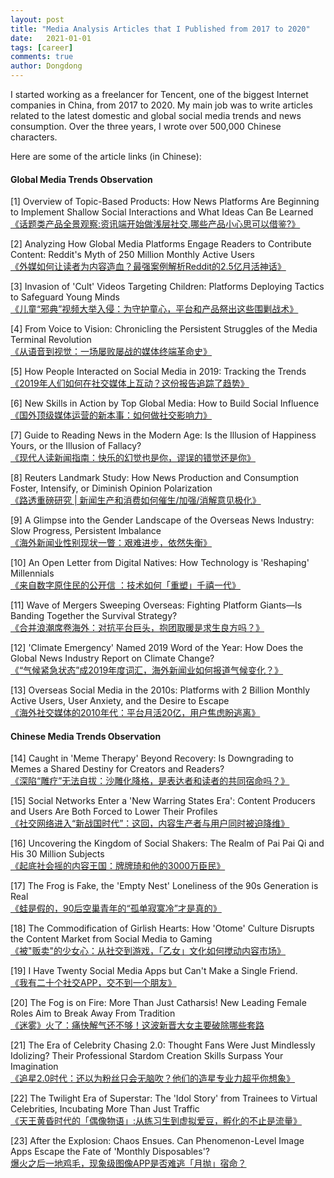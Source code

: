 ```yaml
---
layout: post
title: "Media Analysis Articles that I Published from 2017 to 2020"
date:   2021-01-01
tags: [career]
comments: true
author: Dongdong
---
```


I started working as a freelancer for Tencent, one of the biggest Internet companies in China, from 2017 to 2020. My main job was to write articles related to the latest domestic and global social media trends and news consumption. Over the three years, I wrote over 500,000 Chinese characters.

Here are some of the article links (in Chinese):

<h4>Global Media Trends Observation</h4>

[1] Overview of Topic-Based Products: How News Platforms Are Beginning to Implement Shallow Social Interactions and What Ideas Can Be Learned<br>
[《话题类产品全景观察:资讯端开始做浅层社交,哪些产品小心思可以借鉴?》](https://mp.weixin.qq.com/s/AUou10lWSteu0j3PvMfBfw)  

[2] Analyzing How Global Media Platforms Engage Readers to Contribute Content: Reddit's Myth of 250 Million Monthly Active Users<br>
[《外媒如何让读者为内容造血？最强案例解析Reddit的2.5亿月活神话》](http://mp.weixin.qq.com/s/AgzucWijJV7K7pfcvF9-pQ)  

[3] Invasion of 'Cult' Videos Targeting Children: Platforms Deploying Tactics to Safeguard Young Minds<br>
[《儿童“邪典”视频大举入侵：为守护童心，平台和产品祭出这些围剿战术》](http://mp.weixin.qq.com/s/G_dypFoWFjax_1aO32rd9Q) 

[4] From Voice to Vision: Chronicling the Persistent Struggles of the Media Terminal Revolution<br>
[《从语音到视觉：一场屡败屡战的媒体终端革命史》](https://mp.weixin.qq.com/s/tqlPGDeH9qkSf7jEvJ-cMQ)

[5] How People Interacted on Social Media in 2019: Tracking the Trends<br>
[《2019年人们如何在社交媒体上互动？这份报告追踪了趋势》](https://mp.weixin.qq.com/s/E7-ihL0trzJDA6agyk-MtA)

[6] New Skills in Action by Top Global Media: How to Build Social Influence<br>
[《国外顶级媒体运营的新本事：如何做社交影响力》](https://mp.weixin.qq.com/s/8_QaxN2U-TOj7_Y-xoR5Lg)

[7] Guide to Reading News in the Modern Age: Is the Illusion of Happiness Yours, or the Illusion of Fallacy?<br>
[《现代人读新闻指南：快乐的幻觉也是你，谬误的错觉还是你》](https://mp.weixin.qq.com/s/fqzF-g4x4kfGdBzXqdK2pA)

[8] Reuters Landmark Study: How News Production and Consumption Foster, Intensify, or Diminish Opinion Polarization<br>
[《路透重磅研究 | 新闻生产和消费如何催生/加强/消解意见极化》](https://mp.weixin.qq.com/s/WuI5rbnzqZ-XLs90v3SkTA)

[9] A Glimpse into the Gender Landscape of the Overseas News Industry: Slow Progress, Persistent Imbalance<br>
[《海外新闻业性别现状一瞥：艰难进步，依然失衡》](https://mp.weixin.qq.com/s/9SHK3E-pzH43e2isfBxn3g)

[10] An Open Letter from Digital Natives: How Technology is 'Reshaping' Millennials<br>
[《来自数字原住民的公开信 ：技术如何「重塑」千禧一代》](https://mp.weixin.qq.com/s/GZXAnZrsV-P8pyIhTlx-1Q)

[11] Wave of Mergers Sweeping Overseas: Fighting Platform Giants—Is Banding Together the Survival Strategy?<br>
[《合并浪潮席卷海外：对抗平台巨头，抱团取暖是求生良方吗？》](https://mp.weixin.qq.com/s/caBw-mjPnj0OkOZR6NGb_g)

[12] 'Climate Emergency' Named 2019 Word of the Year: How Does the Global News Industry Report on Climate Change?<br>
[《“气候紧急状态”成2019年度词汇，海外新闻业如何报道气候变化？》](https://mp.weixin.qq.com/s/PjUmTVLFqBYWlzGNgDiMsg)

[13] Overseas Social Media in the 2010s: Platforms with 2 Billion Monthly Active Users, User Anxiety, and the Desire to Escape<br>
[《海外社交媒体的2010年代：平台月活20亿，用户焦虑盼逃离》](https://mp.weixin.qq.com/s/zgUD7v9P9Rw0PWXneR4VTg)

<h4>Chinese Media Trends Observation</h4>

[14] Caught in 'Meme Therapy' Beyond Recovery: Is Downgrading to Memes a Shared Destiny for Creators and Readers?<br>
[《深陷“雕疗”无法自拔：沙雕化降格，是表达者和读者的共同宿命吗？》](https://mp.weixin.qq.com/s/JiuAGXLrja6r24_8cXgpmw) 

[15] Social Networks Enter a 'New Warring States Era': Content Producers and Users Are Both Forced to Lower Their Profiles<br>
[《社交网络进入“新战国时代”：这回，内容生产者与用户同时被迫降维》](https://mp.weixin.qq.com/s/vMQm6n-pwtN0VI_f1Qeb5Q)  

[16] Uncovering the Kingdom of Social Shakers: The Realm of Pai Pai Qi and His 30 Million Subjects<br>
[《起底社会摇的内容王国：牌牌琦和他的3000万臣民》](https://mp.weixin.qq.com/s/U_gHcvVpEYyHjOxsMBv-Iw)  

[17] The Frog is Fake, the 'Empty Nest' Loneliness of the 90s Generation is Real<br>
[《蛙是假的，90后空巢青年的“孤单寂寞冷”才是真的》](http://mp.weixin.qq.com/s/ELC-3RBoq3XM7COdcAVzhA)

[18] The Commodification of Girlish Hearts: How 'Otome' Culture Disrupts the Content Market from Social Media to Gaming<br>
[《被"贩卖"的少女心：从社交到游戏，「乙女」文化如何搅动内容市场》](http://mp.weixin.qq.com/s/R-pQzVUy2u0-4nV6bniblQ)  

[19] I Have Twenty Social Media Apps but Can't Make a Single Friend.<br>
[《我有二十个社交APP，交不到一个朋友》](https://mp.weixin.qq.com/s/kYfzwN5X2drEbO9ILIVYyA)

[20] The Fog is on Fire: More Than Just Catharsis! New Leading Female Roles Aim to Break Away From Tradition<br>
[《迷雾》火了：痛快解气还不够！这波新晋大女主要破除哪些套路](https://mp.weixin.qq.com/s/TGASAaRa3Cg7f72qgz-gYg)  

[21] The Era of Celebrity Chasing 2.0: Thought Fans Were Just Mindlessly Idolizing? Their Professional Stardom Creation Skills Surpass Your Imagination<br>
[《追星2.0时代：还以为粉丝只会无脑吹？他们的造星专业力超乎你想象》](https://mp.weixin.qq.com/s/KST0tOyzBSWPgBjiWGRGJQ) 

[22] The Twilight Era of Superstar: The 'Idol Story' from Trainees to Virtual Celebrities, Incubating More Than Just Traffic<br>
[《天王黄昏时代的「偶像物语」:从练习生到虚拟爱豆，孵化的不止是流量》](https://mp.weixin.qq.com/s/4eD0Rs707-YtowxPrWU-4A)

[23] After the Explosion: Chaos Ensues. Can Phenomenon-Level Image Apps Escape the Fate of 'Monthly Disposables'?<br>
[爆火之后一地鸡毛，现象级图像APP是否难逃「月抛」宿命？](https://mp.weixin.qq.com/s/echrnz4xO28KnVi2bx5yWw)


